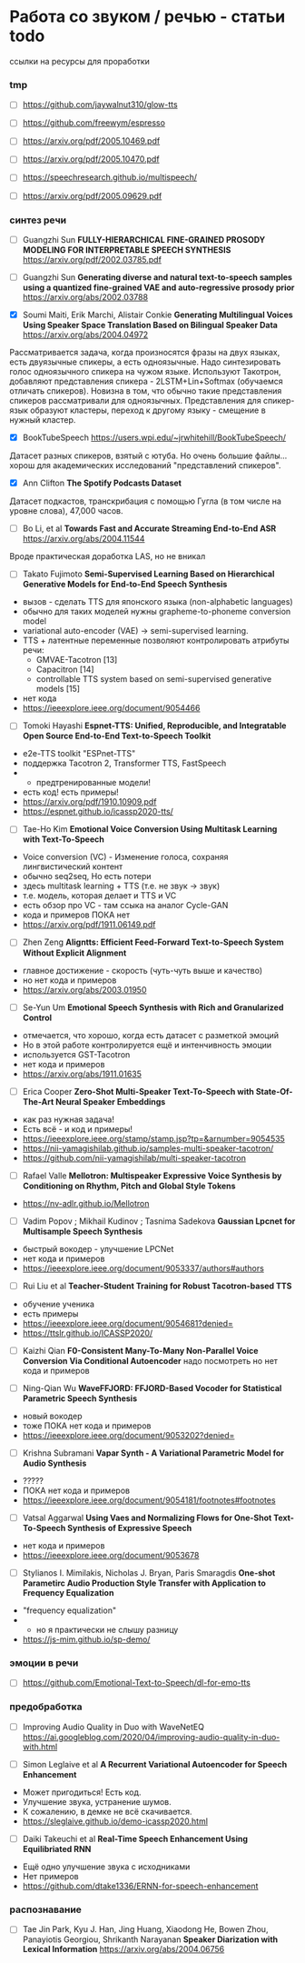 # Работа со звуком / речью - статьи todo
ссылки на ресурсы для проработки

### tmp
- [ ] https://github.com/jaywalnut310/glow-tts
- [ ] https://github.com/freewym/espresso
- [ ] https://arxiv.org/pdf/2005.10469.pdf
- [ ] https://arxiv.org/pdf/2005.10470.pdf
- [ ] https://speechresearch.github.io/multispeech/
- [ ] https://arxiv.org/pdf/2005.09629.pdf




### синтез речи
- [ ] Guangzhi Sun **FULLY-HIERARCHICAL FINE-GRAINED PROSODY MODELING FOR INTERPRETABLE SPEECH SYNTHESIS** https://arxiv.org/pdf/2002.03785.pdf
- [ ] Guangzhi Sun **Generating diverse and natural text-to-speech samples using a quantized fine-grained VAE and auto-regressive prosody prior**  https://arxiv.org/abs/2002.03788

- [x] Soumi Maiti, Erik Marchi, Alistair Conkie **Generating Multilingual Voices Using Speaker Space Translation Based on Bilingual Speaker Data** https://arxiv.org/abs/2004.04972

Рассматривается задача, когда произносятся фразы на двух языках, есть двуязычные спикеры, а есть одноязычные. Надо синтезировать голос одноязычного спикера на чужом языке. Используют Такотрон, добавляют представления спикера - 2LSTM+Lin+Softmax (обучаемся отличать спикеров). Новизна в том, что обычно такие представления спикеров рассматривали для одноязычных. Представления для спикер-язык образуют кластеры, переход к другому языку - смещение в нужный кластер.

- [x] BookTubeSpeech https://users.wpi.edu/~jrwhitehill/BookTubeSpeech/

Датасет разных спикеров, взятый с ютуба. Но очень большие файлы... хорош для академических исследований "представлений спикеров".

- [x] Ann Clifton **The Spotify Podcasts Dataset**

Датасет подкастов, транскрибация с помощью Гугла (в том числе на уровне слова),  47,000 часов.

- [ ] Bo Li, et al **Towards Fast and Accurate Streaming End-to-End ASR** https://arxiv.org/abs/2004.11544

Вроде практическая доработка LAS, но не вникал

- [ ] Takato Fujimoto **Semi-Supervised Learning Based on Hierarchical Generative Models for End-to-End Speech Synthesis**

* вызов - сделать TTS для японского языка (non-alphabetic languages)
* обычно для таких моделей нужны grapheme-to-phoneme conversion model
* variational auto-encoder (VAE) -> semi-supervised learning.
* TTS + латентные переменные позволяют контролировать атрибуты речи:
  * GMVAE-Tacotron [13]
  * Capacitron [14]
  * controllable TTS system based on semi-supervised generative models [15]
* нет кода
* https://ieeexplore.ieee.org/document/9054466

- [ ] Tomoki Hayashi **Espnet-TTS: Unified, Reproducible, and Integratable Open Source End-to-End Text-to-Speech Toolkit**
* e2e-TTS toolkit "ESPnet-TTS"
* поддержка Tacotron 2, Transformer TTS, FastSpeech
* + предтренированные модели!
* есть код! есть примеры!
* https://arxiv.org/pdf/1910.10909.pdf
* https://espnet.github.io/icassp2020-tts/

- [ ] Tae-Ho Kim **Emotional Voice Conversion Using Multitask Learning with Text-To-Speech**
* Voice conversion (VC) - Изменение голоса, сохраняя лингвистический контент
* обычно seq2seq, Но есть потери
* здесь multitask learning + TTS (т.е. не звук -> звук)
* т.е. модель, которая делает и TTS и VC
* есть обзор про VC - там ссыка на аналог Cycle-GAN
* кода и примеров ПОКА нет
* https://arxiv.org/pdf/1911.06149.pdf

- [ ] Zhen Zeng **Aligntts: Efficient Feed-Forward Text-to-Speech System Without Explicit Alignment**
* главное достижение - скорость (чуть-чуть выше и качество)
* но нет кода и примеров
* https://arxiv.org/abs/2003.01950


- [ ] Se-Yun Um **Emotional Speech Synthesis with Rich and Granularized Control**
* отмечается, что хорошо, когда есть датасет с разметкой эмоций
* Но в этой работе контролируется ещё и интенчивность эмоции
* используется GST-Tacotron
* нет кода и примеров
* https://arxiv.org/abs/1911.01635


- [ ] Erica Cooper **Zero-Shot Multi-Speaker Text-To-Speech with State-Of-The-Art Neural Speaker Embeddings**
* как раз нужная задача!
* Есть всё - и код и примеры!
* https://ieeexplore.ieee.org/stamp/stamp.jsp?tp=&arnumber=9054535
* https://nii-yamagishilab.github.io/samples-multi-speaker-tacotron/
* https://github.com/nii-yamagishilab/multi-speaker-tacotron

- [ ] Rafael Valle **Mellotron: Multispeaker Expressive Voice Synthesis by Conditioning on Rhythm, Pitch and Global Style Tokens**
* https://nv-adlr.github.io/Mellotron 


- [ ] Vadim Popov ; Mikhail Kudinov ; Tasnima Sadekova  **Gaussian Lpcnet for Multisample Speech Synthesis**
* быстрый вокодер - улучшение LPCNet
* нет кода и примеров
* https://ieeexplore.ieee.org/document/9053337/authors#authors


- [ ] Rui Liu et al **Teacher-Student Training for Robust Tacotron-based TTS**
* обучение ученика
* есть примеры
* https://ieeexplore.ieee.org/document/9054681?denied=
* https://ttslr.github.io/ICASSP2020/

- [ ] Kaizhi Qian
**F0-Consistent Many-To-Many Non-Parallel Voice Conversion Via Conditional Autoencoder**
надо посмотреть
но нет кода и примеров

- [ ] Ning-Qian Wu  **WaveFFJORD: FFJORD-Based Vocoder for Statistical Parametric Speech Synthesis**
* новый вокодер
* тоже ПОКА нет кода и примеров
* https://ieeexplore.ieee.org/document/9053202?denied=


- [ ] Krishna Subramani **Vapar Synth - A Variational Parametric Model for Audio Synthesis**
* ?????
* ПОКА нет кода и примеров
* https://ieeexplore.ieee.org/document/9054181/footnotes#footnotes


- [ ] Vatsal Aggarwal **Using Vaes and Normalizing Flows for One-Shot Text-To-Speech Synthesis of Expressive Speech**
* нет кода и примеров
* https://ieeexplore.ieee.org/document/9053678


- [ ] Stylianos I. Mimilakis, Nicholas J. Bryan, Paris Smaragdis **One-shot Parametirc Audio Production Style Transfer with Application to Frequency Equalization**
* "frequency equalization"
* - но я практически не слышу разницу
* https://js-mim.github.io/sp-demo/

### эмоции в речи

- [ ] https://github.com/Emotional-Text-to-Speech/dl-for-emo-tts

### предобработка
- [ ] Improving Audio Quality in Duo with WaveNetEQ https://ai.googleblog.com/2020/04/improving-audio-quality-in-duo-with.html


- [ ] Simon Leglaive et al **A Recurrent Variational Autoencoder for Speech Enhancement**
* Может пригодиться! Есть код.
* Улучшение звука, устранение шумов.
* К сожалению, в демке не всё скачивается.
* https://sleglaive.github.io/demo-icassp2020.html

 - [ ] Daiki Takeuchi et al **Real-Time Speech Enhancement Using Equilibriated RNN**
* Ещё одно улучшение звука с исходниками
* Нет примеров
* https://github.com/dtake1336/ERNN-for-speech-enhancement

### распознавание
- [ ] Tae Jin Park, Kyu J. Han, Jing Huang, Xiaodong He, Bowen Zhou, Panayiotis Georgiou, Shrikanth Narayanan **Speaker Diarization with Lexical Information** https://arxiv.org/abs/2004.06756




